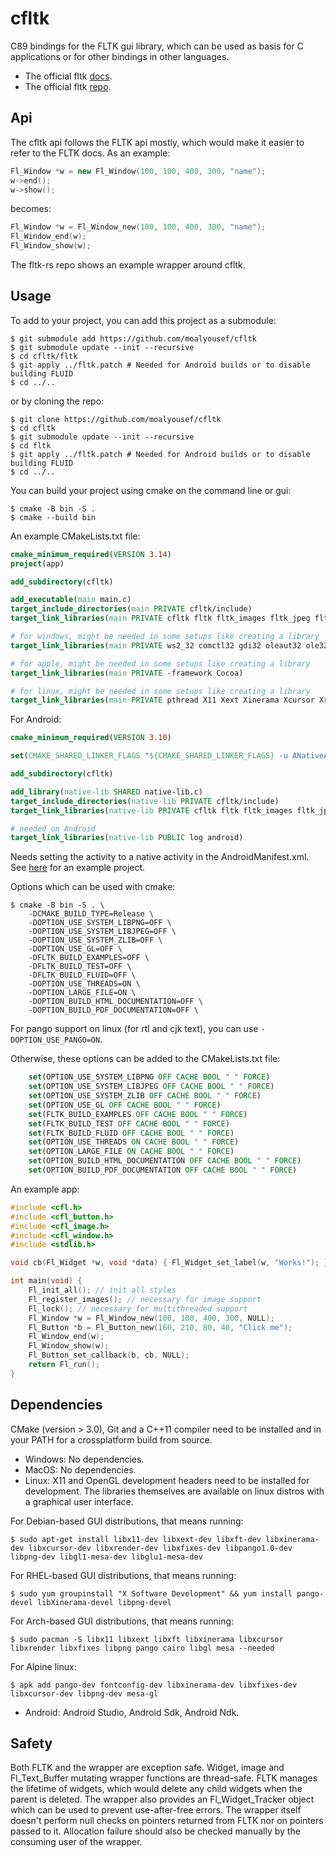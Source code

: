 # cfltk

C89 bindings for the FLTK gui library, which can be used as basis for C applications or for other bindings in other languages.
- The official fltk [docs](https://www.fltk.org/doc-1.4/annotated.html).
- The official fltk [repo](https://github.com/fltk/fltk).

## Api

The cfltk api follows the FLTK api mostly, which would make it easier to refer to the FLTK docs. 
As an example:
```c++
Fl_Window *w = new Fl_Window(100, 100, 400, 300, "name");
w->end();
w->show();
```
becomes:
```c
Fl_Window *w = Fl_Window_new(100, 100, 400, 300, "name");
Fl_Window_end(w);
Fl_Window_show(w);
```
The fltk-rs repo shows an example wrapper around cfltk.

## Usage

To add to your project, you can add this project as a submodule:
```
$ git submodule add https://github.com/moalyousef/cfltk
$ git submodule update --init --recursive
$ cd cfltk/fltk
$ git apply ../fltk.patch # Needed for Android builds or to disable building FLUID
$ cd ../..
```
or by cloning the repo:
```
$ git clone https://github.com/moalyousef/cfltk
$ cd cfltk
$ git submodule update --init --recursive
$ cd fltk
$ git apply ../fltk.patch # Needed for Android builds or to disable building FLUID
$ cd ../..
```

You can build your project using cmake on the command line or gui:
```
$ cmake -B bin -S .
$ cmake --build bin
```

An example CMakeLists.txt file:
```cmake
cmake_minimum_required(VERSION 3.14)
project(app)

add_subdirectory(cfltk)

add_executable(main main.c)
target_include_directories(main PRIVATE cfltk/include)
target_link_libraries(main PRIVATE cfltk fltk fltk_images fltk_jpeg fltk_z fltk_png) # as needed

# for windows, might be needed in some setups like creating a library
target_link_libraries(main PRIVATE ws2_32 comctl32 gdi32 oleaut32 ole32 uuid shell32 advapi32 comdlg32 winspool user32 kernel32 odbc32)

# for apple, might be needed in some setups like creating a library
target_link_libraries(main PRIVATE -framework Cocoa)

# for linux, might be needed in some setups like creating a library
target_link_libraries(main PRIVATE pthread X11 Xext Xinerama Xcursor Xrender Xfixes Xft fontconfig pango-1.0 pangoxft-1.0 gobject-2.0 cairo pangocairo-1.0)
```

For Android:
```cmake
cmake_minimum_required(VERSION 3.10)

set(CMAKE_SHARED_LINKER_FLAGS "${CMAKE_SHARED_LINKER_FLAGS} -u ANativeActivity_onCreate")

add_subdirectory(cfltk)

add_library(native-lib SHARED native-lib.c)
target_include_directories(native-lib PRIVATE cfltk/include)
target_link_libraries(native-lib PRIVATE cfltk fltk fltk_images fltk_jpeg fltk_z fltk_png)

# needed on Android
target_link_libraries(native-lib PUBLIC log android)
```
Needs setting the activity to a native activity in the AndroidManifest.xml. See [here](https://github.com/MoAlyousef/cfltk-android) for an example project.

Options which can be used with cmake:
```
$ cmake -B bin -S . \
    -DCMAKE_BUILD_TYPE=Release \
    -DOPTION_USE_SYSTEM_LIBPNG=OFF \
    -DOPTION_USE_SYSTEM_LIBJPEG=OFF \
    -DOPTION_USE_SYSTEM_ZLIB=OFF \
    -DOPTION_USE_GL=OFF \
    -DFLTK_BUILD_EXAMPLES=OFF \
    -DFLTK_BUILD_TEST=OFF \
    -DFLTK_BUILD_FLUID=OFF \
    -DOPTION_USE_THREADS=ON \
    -DOPTION_LARGE_FILE=ON \
    -DOPTION_BUILD_HTML_DOCUMENTATION=OFF \
    -DOPTION_BUILD_PDF_DOCUMENTATION=OFF \
```
For pango support on linux (for rtl and cjk text), you can use `-DOPTION_USE_PANGO=ON`.

Otherwise, these options can be added to the CMakeLists.txt file:
```cmake
    set(OPTION_USE_SYSTEM_LIBPNG OFF CACHE BOOL " " FORCE)
    set(OPTION_USE_SYSTEM_LIBJPEG OFF CACHE BOOL " " FORCE)
    set(OPTION_USE_SYSTEM_ZLIB OFF CACHE BOOL " " FORCE)
    set(OPTION_USE_GL OFF CACHE BOOL " " FORCE)
    set(FLTK_BUILD_EXAMPLES OFF CACHE BOOL " " FORCE)
    set(FLTK_BUILD_TEST OFF CACHE BOOL " " FORCE)
    set(FLTK_BUILD_FLUID OFF CACHE BOOL " " FORCE)
    set(OPTION_USE_THREADS ON CACHE BOOL " " FORCE)
    set(OPTION_LARGE_FILE ON CACHE BOOL " " FORCE)
    set(OPTION_BUILD_HTML_DOCUMENTATION OFF CACHE BOOL " " FORCE)
    set(OPTION_BUILD_PDF_DOCUMENTATION OFF CACHE BOOL " " FORCE)
```

An example app:
```c
#include <cfl.h>
#include <cfl_button.h>
#include <cfl_image.h>
#include <cfl_window.h>
#include <stdlib.h>

void cb(Fl_Widget *w, void *data) { Fl_Widget_set_label(w, "Works!"); }

int main(void) {
    Fl_init_all(); // init all styles
    Fl_register_images(); // necessary for image support
    Fl_lock(); // necessary for multithreaded support
    Fl_Window *w = Fl_Window_new(100, 100, 400, 300, NULL);
    Fl_Button *b = Fl_Button_new(160, 210, 80, 40, "Click me");
    Fl_Window_end(w);
    Fl_Window_show(w);
    Fl_Button_set_callback(b, cb, NULL);
    return Fl_run();
}
```

## Dependencies

CMake (version > 3.0), Git and a C++11 compiler need to be installed and in your PATH for a crossplatform build from source.

- Windows: No dependencies.
- MacOS: No dependencies.
- Linux: X11 and OpenGL development headers need to be installed for development. The libraries themselves are available on linux distros with a graphical user interface.

For Debian-based GUI distributions, that means running:
```
$ sudo apt-get install libx11-dev libxext-dev libxft-dev libxinerama-dev libxcursor-dev libxrender-dev libxfixes-dev libpango1.0-dev libpng-dev libgl1-mesa-dev libglu1-mesa-dev
```
For RHEL-based GUI distributions, that means running:
```
$ sudo yum groupinstall "X Software Development" && yum install pango-devel libXinerama-devel libpng-devel
```
For Arch-based GUI distributions, that means running:
```
$ sudo pacman -S libx11 libxext libxft libxinerama libxcursor libxrender libxfixes libpng pango cairo libgl mesa --needed
```
For Alpine linux:
```
$ apk add pango-dev fontconfig-dev libxinerama-dev libxfixes-dev libxcursor-dev libpng-dev mesa-gl
```
- Android: Android Studio, Android Sdk, Android Ndk.

## Safety

Both FLTK and the wrapper are exception safe. Widget, image and Fl_Text_Buffer mutating wrapper functions are thread-safe. FLTK manages the lifetime of widgets, which would delete any child widgets when the parent is deleted. The wrapper also provides an Fl_Widget_Tracker object which can be used to prevent use-after-free errors. 
The wrapper itself doesn't perform null checks on pointers returned from FLTK nor on pointers passed to it. Allocation failure should also be checked manually by the consuming user of the wrapper.  
